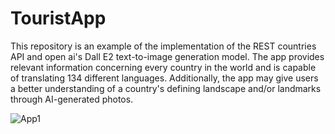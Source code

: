 # TouristApp

This repository is an example of the implementation of the REST countries API and open ai's Dall E2 text-to-image generation model. The app provides relevant information concerning every country in the world and is capable of translating 134 different languages. Additionally, the app may give users a better understanding of a country's defining landscape and/or landmarks through AI-generated photos. 


![App1](https://github.com/JackB7145/TouristApp/assets/99556867/c046d942-a3df-4abe-8d8c-1faa7756e68f)
